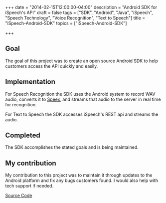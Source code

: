 +++
date = "2014-02-15T12:00:00-04:00"
description = "Android SDK for iSpeech's API"
draft = false
tags = ["SDK", "Android", "Java", "iSpeech", "Speech Technology", "Voice Recognition", "Text to Speech"]
title = "iSpeech-Android-SDK"
topics = ["iSpeech-Android-SDK"]

+++

## Goal
The goal of this project was to create an open source Android SDK to help customers access the API quickly and easily.

## Implementation
For Speech Recognition the SDK uses the Android system to record WAV audio, converts it to [Speex](https://www.speex.org/), and streams that audio to the server in real time for recognition.

For Text to Speech the SDK accesses iSpeech's REST api and streams the audio.

## Completed
The SDK accomplishes the stated goals and is being maintained.

## My contribution
My contribution to this project was to maintain it through updates to the Android platform and fix any bugs customers found. I would also help with tech support if needed.

[Source Code](https://github.com/iSpeech/iSpeech-Android-Text-to-Speech-TTS-Voice-Recognition-ASR)